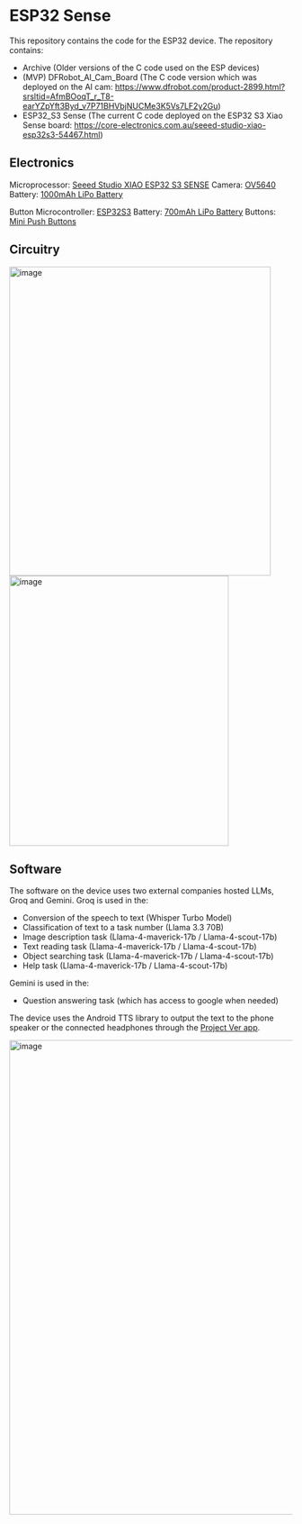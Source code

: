 # ESP32 Sense
This repository contains the code for the ESP32 device. The repository contains:
- Archive (Older versions of the C code used on the ESP devices)
- (MVP) DFRobot_AI_Cam_Board (The C code version which was deployed on the AI cam: https://www.dfrobot.com/product-2899.html?srsltid=AfmBOoqT_r_T8-earYZpYft3Byd_v7P71BHVbjNUCMe3K5Vs7LF2y2Gu)
- ESP32_S3 Sense (The current C code deployed on the ESP32 S3 Xiao Sense board: https://core-electronics.com.au/seeed-studio-xiao-esp32s3-54467.html)

## Electronics
Microprocessor: [Seeed Studio XIAO ESP32 S3 SENSE](https://core-electronics.com.au/seeed-studio-xiao-esp32s3-54467.html)
Camera: [OV5640](https://core-electronics.com.au/ov5640-camera-xiao-esp32s3-sense.html)
Battery: [1000mAh LiPo Battery](https://ecocell.com.au/product/lipo-1000-603450/)

Button Microcontroller: [ESP32S3](https://www.amazon.com.au/ESP32S3-2-4GHz-Wi-Fi-Dual-core-Supported-Efficiency-Interface/dp/B0BYSB66S5)
Battery: [700mAh LiPo Battery](https://ecocell.com.au/product/lipo-700-603040/)
Buttons: [Mini Push Buttons](https://core-electronics.com.au/mini-push-button-switch-5-pcs.html)

## Circuitry
<img width="465" height="549" alt="image" src="https://github.com/user-attachments/assets/659d60f8-7e1c-40dd-9018-296f000b80e7" />
<img width="390" height="480" alt="image" src="https://github.com/user-attachments/assets/0f0b1670-2991-4890-a345-4c98b92a9bec" />

## Software 
The software on the device uses two external companies hosted LLMs, Groq and Gemini. Groq is used in the:
-	Conversion of the speech to text (Whisper Turbo Model)
-	Classification of text to a task number (Llama 3.3 70B)
-	Image description task (Llama-4-maverick-17b / Llama-4-scout-17b)
-	Text reading task (Llama-4-maverick-17b / Llama-4-scout-17b)
-	Object searching task (Llama-4-maverick-17b / Llama-4-scout-17b)
-	Help task (Llama-4-maverick-17b / Llama-4-scout-17b)

Gemini is used in the:
-	Question answering task (which has access to google when needed)

The device uses the Android TTS library to output the text to the phone speaker or the connected headphones through the [Project Ver app](https://github.com/Project-Ver2025/Project_Ver). 

<img width="1541" height="843" alt="image" src="https://github.com/user-attachments/assets/d2d69e1e-8a1f-417e-903d-439c758f4df9" />

